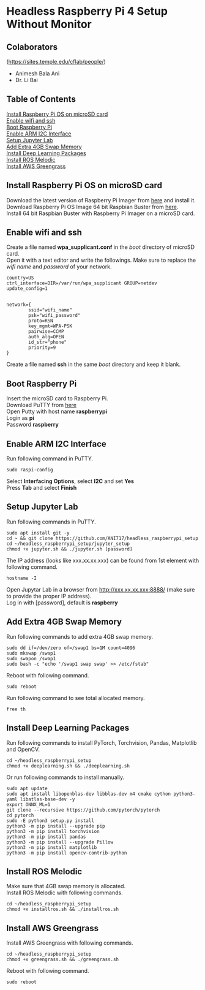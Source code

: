 # Headless Raspberry Pi 4 Setup Without Monitor

## Colaborators
(https://sites.temple.edu/cflab/people/)
* Animesh Bala Ani
* Dr. Li Bai

## Table of Contents  
[Install Raspberry Pi OS on microSD card](#raspbian) <br/>
[Enable wifi and ssh](#wifissh) <br/>
[Boot Raspberry Pi](#boot) <br/>
[Enable ARM I2C Interface](#i2c) <br/>
[Setup Jupyter Lab](#jupyter) <br/>
[Add Extra 4GB Swap Memory](#swap) <br/>
[Install Deep Learning Packages](#deeplearn) <br/>
[Install ROS Melodic](#melodic) <br/>
[Install AWS Greengrass](#greengrass) <br/>

## Install Raspberry Pi OS on microSD card <a name="raspbian"></a>
Download the latest version of Raspberry Pi Imager from [here](https://www.raspberrypi.org/software/) and install it.<br/>
Download Raspberry Pi OS Image 64 bit Raspbian Buster from [here](https://downloads.raspberrypi.org/raspios_arm64/images/).<br/>
Install 64 bit Raspbian Buster with Raspberry Pi Imager on a microSD card.

## Enable wifi and ssh <a name="wifissh"></a>
Create a file named **wpa_supplicant.conf** in the _boot_ directory of microSD card.<br/>
Open it with a text editor and write the followings. Make sure to replace the _wifi name_ and _password_ of your network.
```
country=US
ctrl_interface=DIR=/var/run/wpa_supplicant GROUP=netdev 
update_config=1


network={
        ssid="wifi_name"
        psk="wifi_password"
        proto=RSN
        key_mgmt=WPA-PSK
        pairwise=CCMP
        auth_alg=OPEN
        id_str="phone"
        priority=9
}
```
Create a file named **ssh** in the same _boot_ directory and keep it blank.

## Boot Raspberry Pi <a name="boot"></a>
Insert the microSD card to Raspberry Pi.<br/>
Download PuTTY from [here](https://www.putty.org/)<br/>
Open Putty with host name **raspberrypi**<br/>
Login as **pi**<br/>
Password **raspberry**<br/>
 
## Enable ARM I2C Interface <a name="i2c"></a>
Run following command in PuTTY.
```
sudo raspi-config
```
Select **Interfacing Options**, select **I2C** and set **Yes**<br/>
Press **Tab** and select **Finish**

## Setup Jupyter Lab <a name="jupyter"></a>
Run following commands in PuTTY.
```
sudo apt install git -y
cd ~ && git clone https://github.com/ANI717/headless_raspberrypi_setup
cd ~/headless_raspberrypi_setup/jupyter_setup
chmod +x jupyter.sh && ./jupyter.sh [password]
```
The IP address (looks like xxx.xx.xx.xxx) can be found from 1st element with following command.
```
hostname -I
```
Open Jupytar Lab in a browser from http://xxx.xx.xx.xxx:8888/ (make sure to provide the proper IP address).<br/>
Log in with [password], default is **raspberry**

## Add Extra 4GB Swap Memory <a name="swap"></a>
Run following commands to add extra 4GB swap memory.
```
sudo dd if=/dev/zero of=/swap1 bs=1M count=4096
sudo mkswap /swap1
sudo swapon /swap1
sudo bash -c "echo '/swap1 swap swap' >> /etc/fstab"
```
Reboot with following command.
```
sudo reboot
```
Run following command to see total allocated memory.<br/>
```
free th
```

## Install Deep Learning Packages <a name="deeplearn"></a>
Run following commands to install PyTorch, Torchvision, Pandas, Matplotlib and OpenCV.
```
cd ~/headless_raspberrypi_setup
chmod +x deeplearning.sh && ./deeplearning.sh
```
Or run following commands to install manually.
```
sudo apt update
sudo apt install libopenblas-dev libblas-dev m4 cmake cython python3-yaml libatlas-base-dev -y
export ONNX_ML=1
git clone --recursive https://github.com/pytorch/pytorch
cd pytorch
sudo -E python3 setup.py install
python3 -m pip install --upgrade pip
python3 -m pip install torchvision
python3 -m pip install pandas
python3 -m pip install --upgrade Pillow
python3 -m pip install matplotlib
python3 -m pip install opencv-contrib-python
```

## Install ROS Melodic <a name="melodic"></a>
Make sure that 4GB swap memory is allocated.<br/>
Install ROS Melodic with following commands.
```
cd ~/headless_raspberrypi_setup
chmod +x installros.sh && ./installros.sh
```

## Install AWS Greengrass <a name="greengrass"></a>
Install AWS Greengrass with following commands.
```
cd ~/headless_raspberrypi_setup
chmod +x greengrass.sh && ./greengrass.sh
```
Reboot with following command.
```
sudo reboot
```
